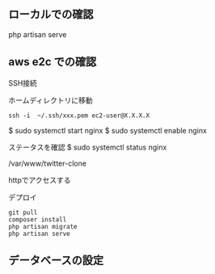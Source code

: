 ## ローカルでの確認

php artisan serve

## aws e2c での確認

SSH接続

ホームディレクトリに移動
```
ssh -i  ~/.ssh/xxx.pem ec2-user@X.X.X.X
```

$ sudo systemctl start nginx
$ sudo systemctl enable nginx

ステータスを確認
$ sudo systemctl status nginx

 /var/www/twitter-clone
 
httpでアクセスする

デプロイ
```
git pull
composer install
php artisan migrate
php artisan serve
```

## データベースの設定
